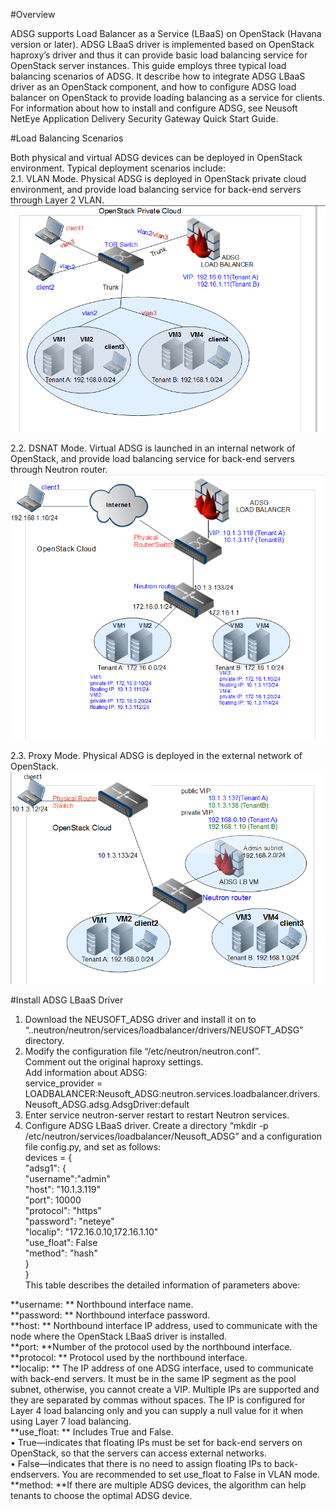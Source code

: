 #Overview


ADSG supports Load Balancer as a Service (LBaaS) on OpenStack (Havana version or later).
ADSG LBaaS driver is implemented based on OpenStack haproxy’s driver and thus it can
provide basic load balancing service for OpenStack server instances.
This guide employs three typical load balancing scenarios of ADSG. It describe how to integrate
ADSG LBaaS driver as an OpenStack component, and how to configure ADSG load balancer on
OpenStack to provide loading balancing as a service for clients.
For information about how to install and configure ADSG, see Neusoft NetEye Application
Delivery Security Gateway Quick Start Guide.

#Load Balancing Scenarios 

Both physical and virtual ADSG devices can be deployed in OpenStack environment. Typical
deployment scenarios include:<br>
2.1. VLAN Mode. Physical ADSG is deployed in OpenStack private cloud environment,
and provide load balancing service for back-end servers through Layer 2 VLAN.<br>
![github](https://github.com/liuxinneu/images/blob/master/vlan.PNG)  


2.2. DSNAT Mode. Virtual ADSG is launched in an internal network of OpenStack, and
provide load balancing service for back-end servers through Neutron router.<br>
![github](https://github.com/liuxinneu/images/blob/master/DSNAT.PNG)

2.3. Proxy Mode. Physical ADSG is deployed in the external network of OpenStack.<br>
![github](https://github.com/liuxinneu/images/blob/master/agent.PNG)
<br>

#Install ADSG LBaaS Driver

1. Download the NEUSOFT_ADSG driver and install it on to “..neutron/neutron/services/loadbalancer/drivers/NEUSOFT_ADSG” directory. <br>
2. Modify the configuration file “/etc/neutron/neutron.conf”. <br>
  Comment out the original haproxy settings.<br>
  Add information about ADSG:<br>
service_provider = LOADBALANCER:Neusoft_ADSG:neutron.services.loadbalancer.drivers.Neusoft_ADSG.adsg.AdsgDriver:default <br>
3. Enter service neutron-server restart to restart Neutron services.<br>
4. Configure ADSG LBaaS driver. Create a directory “mkdir -p /etc/neutron/services/loadbalancer/Neusoft_ADSG” and a configuration file config.py, and set as follows:<br>
devices = { <br>
"adsg1": { <br>
"username":"admin" <br>
"host": "10.1.3.119" <br>
"port": 10000 <br>
"protocol": "https" <br>
"password": "neteye" <br>
"localip": "172.16.0.10,172.16.1.10"<br>
"use_float": False <br>
"method": "hash" <br>
         } <br>
          } <br>
This table describes the detailed information of parameters above:<br>

**username: ** Northbound interface name.<br>
**password: ** Northbound interface password.<br>
**host: ** Northbound interface IP address, used to communicate with the node where the OpenStack LBaaS driver is installed.<br>
**port: **Number of the protocol used by the northbound interface.<br>
**protocol: ** Protocol used by the northbound interface.<br>
**localip: ** The IP address of one ADSG interface, used to communicate with back-end servers. It must be in the same IP segment as the pool subnet, otherwise, you cannot create a VIP. Multiple IPs are supported and they are separated by commas without spaces. The IP is configured for Layer 4 load balancing only and you can supply a null value for it when using Layer 7 load balancing.<br> 
**use_float: ** Includes True and False.<br> 
    • True—indicates that floating IPs must be set for back-end servers on OpenStack, so that the servers can access external       networks. <br> 
    • False—indicates that there is no need to assign floating IPs to back-endservers. You are recommended to set use_float        to False in VLAN mode.<br> 
**method: **If there are multiple ADSG devices, the algorithm can help tenants to choose the optimal ADSG device.

